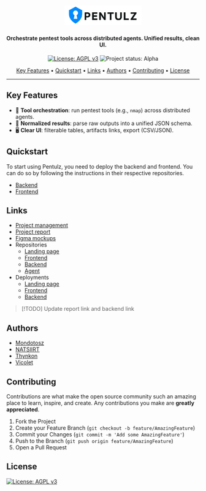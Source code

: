 <h1 align="center">
  <br>
  <a href="https://github.com/Pentulz/Pentulz">
    <img src="https://github.com/Pentulz/.github/blob/main/public/images/logo.png?raw=true" alt="Pentulz" width="200">
  </a>
  <br>

</h1>

<h4 align="center">Orchestrate pentest tools across distributed agents. Unified results, clean UI.</h4>

<p align="center">
  <a href="LICENSE"><img src="https://img.shields.io/badge/License-AGPL_v3-blue.svg" alt="License: AGPL v3"></a>
  <img src="https://img.shields.io/badge/Status-Alpha-ff8a3a" alt="Project status: Alpha">
  <!-- Add your CI badge when ready:
  <a href="https://github.com/Pentulz/Pentulz/actions"><img src="https://github.com/Pentulz/Pentulz/actions/workflows/ci.yml/badge.svg" alt="CI"></a>
  -->
</p>

<p align="center">
  <a href="#key-features">Key Features</a> •
  <a href="#quickstart">Quickstart</a> •
  <a href="#links">Links</a> •
  <a href="#authors">Authors</a> •
  <a href="#contributing">Contributing</a> •
  <a href="#license">License</a>
</p>

---

## Key Features

- 🔧 **Tool orchestration**: run pentest tools (e.g., `nmap`) across distributed agents.
- 🧩 **Normalized results**: parse raw outputs into a unified JSON schema.
- 🖥️ **Clear UI**: filterable tables, artifacts links, export (CSV/JSON).

## Quickstart

To start using Pentulz, you need to deploy the backend and frontend. You can do
so by following the instructions in their respective repositories.

- [Backend](https://github.com/Pentulz/backend)
- [Frontend](https://github.com/Pentulz/frontend)

## Links

- [Project management](https://github.com/orgs/Pentulz/projects/1/views/1)
- [Project report](.#links)
- [Figma mockups](https://www.figma.com/design/nnOXhMv74qXfw7dSoTBIvS/Pentulz?node-id=0-1&t=uH9nQkD28uptY7Ez-1)
- Repositories
  - [Landing page](https://github.com/Pentulz/landing-page)
  - [Frontend](https://github.com/Pentulz/frontend)
  - [Backend](https://github.com/Pentulz/backend)
  - [Agent](https://github.com/Pentulz/agent)
- Deployments
  - [Landing page](https://pentulz.xyz)
  - [Frontend](https://pentulz.github.io/frontend/)
  - [Backend](.#links)

> [!TODO]
> Update report link and backend link

## Authors

- [Mondotosz](https://github.com/Mondotosz)
- [NATSIIRT](https://github.com/NATSIIRT)
- [Thynkon](https://github.com/Thynkon)
- [Vicolet](https://github.com/Vicolet)

## Contributing

Contributions are what make the open source community such an amazing place to learn, inspire, and create. Any contributions you make are **greatly appreciated**.

1. Fork the Project
2. Create your Feature Branch (`git checkout -b feature/AmazingFeature`)
3. Commit your Changes (`git commit -m 'Add some AmazingFeature'`)
4. Push to the Branch (`git push origin feature/AmazingFeature`)
5. Open a Pull Request

## License

[![License: AGPL v3](https://img.shields.io/badge/License-AGPL_v3-blue.svg)](LICENSE)
